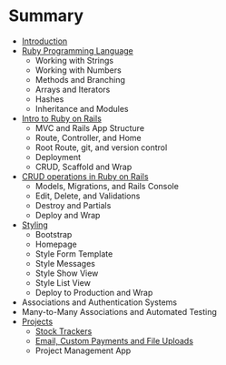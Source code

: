 # Summary

* [Introduction](README.md)
* [Ruby Programming Language](ruby-programming-language.md)
    * Working with Strings
    * Working with Numbers
    * Methods and Branching
    * Arrays and Iterators
    * Hashes
    * Inheritance and Modules
* [Intro to Ruby on Rails](intro-to-ruby-on-rails.md)
    * MVC and Rails App Structure
    * Route, Controller, and Home
    * Root Route, git, and version control
    * Deployment
    * CRUD, Scaffold and Wrap
* [CRUD operations in Ruby on Rails](crud-operations-in-ruby-on-rails.md)
    * Models, Migrations, and Rails Console
    * Edit, Delete, and Validations
    * Destroy and Partials
    * Deploy and Wrap
* [Styling](styling.md)
    * Bootstrap
    * Homepage
    * Style Form Template
    * Style Messages
    * Style Show View
    * Style List View
    * Deploy to Production and Wrap
* Associations and Authentication Systems
* Many-to-Many Associations and Automated Testing
* [Projects](projects.md)
    * [Stock Trackers](stock-trackers.md)
    * [Email, Custom Payments and File Uploads](email-custom-payments-and-file-uploads.md)
    * Project Management App

